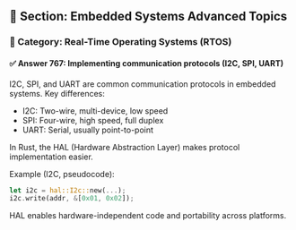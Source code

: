 ## 📘 Section: Embedded Systems Advanced Topics
### 🔹 Category: Real-Time Operating Systems (RTOS)
#### ✅ Answer 767: Implementing communication protocols (I2C, SPI, UART)

I2C, SPI, and UART are common communication protocols in embedded systems. Key differences:
- I2C: Two-wire, multi-device, low speed
- SPI: Four-wire, high speed, full duplex
- UART: Serial, usually point-to-point

In Rust, the HAL (Hardware Abstraction Layer) makes protocol implementation easier.

Example (I2C, pseudocode):
```rust
let i2c = hal::I2c::new(...);
i2c.write(addr, &[0x01, 0x02]);
```
HAL enables hardware-independent code and portability across platforms.
